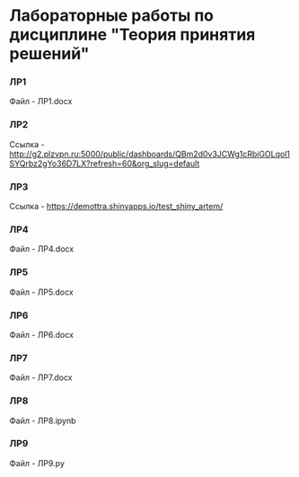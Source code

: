 # Лабораторные работы по дисциплине "Теория принятия решений"

### ЛР1
Файл - ЛР1.docx


### ЛР2
Ссылка - http://g2.plzvpn.ru:5000/public/dashboards/QBm2d0v3JCWg1cRbiGOLqol1SYQrbz2gYo36D7LX?refresh=60&org_slug=default


### ЛР3
Ссылка - https://demottra.shinyapps.io/test_shiny_artem/


### ЛР4
Файл - ЛР4.docx


### ЛР5
Файл - ЛР5.docx


### ЛР6
Файл - ЛР6.docx


### ЛР7
Файл - ЛР7.docx

### ЛР8
Файл - ЛР8.ipynb

### ЛР9
Файл - ЛР9.py
